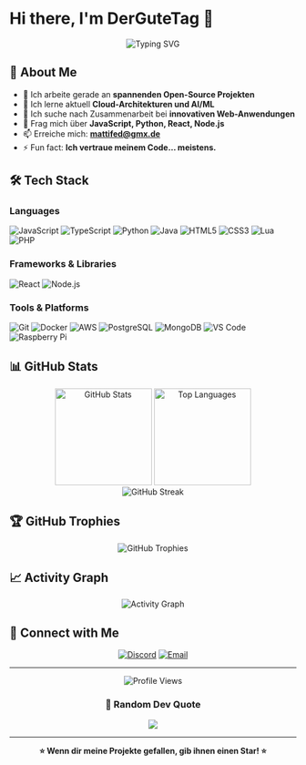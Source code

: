 # Hi there, I'm DerGuteTag 👋

<div align="center">
  <img src="https://readme-typing-svg.herokuapp.com?font=Fira+Code&size=32&duration=2800&pause=2000&color=A177DC&center=true&vCenter=true&width=940&lines=Full+Stack+Developer;Open+Source+Enthusiast;Always+Learning+New+Things" alt="Typing SVG" />
</div>

## 🚀 About Me

- 🔭 Ich arbeite gerade an **spannenden Open-Source Projekten**
- 🌱 Ich lerne aktuell **Cloud-Architekturen und AI/ML**
- 👯 Ich suche nach Zusammenarbeit bei **innovativen Web-Anwendungen**
- 💬 Frag mich über **JavaScript, Python, React, Node.js**
- 📫 Erreiche mich: **mattifed@gmx.de**
- ⚡ Fun fact: **Ich vertraue meinem Code… meistens.**

## 🛠️ Tech Stack

### Languages
![JavaScript](https://img.shields.io/badge/-JavaScript-F7DF1E?style=flat-square&logo=javascript&logoColor=black)
![TypeScript](https://img.shields.io/badge/-TypeScript-3178C6?style=flat-square&logo=typescript&logoColor=white)
![Python](https://img.shields.io/badge/-Python-3776AB?style=flat-square&logo=python&logoColor=white)
![Java](https://img.shields.io/badge/-Java-007396?style=flat-square&logo=java&logoColor=white)
![HTML5](https://img.shields.io/badge/-HTML5-E34F26?style=flat-square&logo=html5&logoColor=white)
![CSS3](https://img.shields.io/badge/-CSS3-1572B6?style=flat-square&logo=css3&logoColor=white)
![Lua](https://img.shields.io/badge/Lua-2C2D72?style=flat-square&logo=lua&logoColor=white)
![PHP](https://img.shields.io/badge/PHP-777BB4?style=flat-square&logo=php&logoColor=white)


### Frameworks & Libraries
![React](https://img.shields.io/badge/-React-61DAFB?style=flat-square&logo=react&logoColor=black)
![Node.js](https://img.shields.io/badge/-Node.js-339933?style=flat-square&logo=node.js&logoColor=white)


### Tools & Platforms
![Git](https://img.shields.io/badge/-Git-F05032?style=flat-square&logo=git&logoColor=white)
![Docker](https://img.shields.io/badge/-Docker-2496ED?style=flat-square&logo=docker&logoColor=white)
![AWS](https://img.shields.io/badge/-AWS-232F3E?style=flat-square&logo=amazon-aws&logoColor=white)
![PostgreSQL](https://img.shields.io/badge/-PostgreSQL-4169E1?style=flat-square&logo=postgresql&logoColor=white)
![MongoDB](https://img.shields.io/badge/-MongoDB-47A248?style=flat-square&logo=mongodb&logoColor=white)
![VS Code](https://img.shields.io/badge/-VS%20Code-007ACC?style=flat-square&logo=visual-studio-code&logoColor=white)
![Raspberry Pi](https://img.shields.io/badge/Raspberry%20Pi-A22846?style=flat-square&logo=raspberrypi&logoColor=white)


## 📊 GitHub Stats

<div align="center">
  <img src="https://github-readme-stats.vercel.app/api?username=DerGuteTag&show_icons=true&theme=radical&hide_border=true&bg_color=0D1117" alt="GitHub Stats" height="170"/>
  <img src="https://github-readme-stats.vercel.app/api/top-langs/?username=DerGuteTag&layout=compact&theme=radical&hide_border=true&bg_color=0D1117" alt="Top Languages" height="170"/>
</div>

<div align="center">
  <img src="https://github-readme-streak-stats.herokuapp.com/?user=DerGuteTag&theme=radical&hide_border=true&background=0D1117" alt="GitHub Streak" />
</div>

## 🏆 GitHub Trophies

<div align="center">
  <img src="https://github-profile-trophy.vercel.app/?username=DerGuteTag&theme=radical&no-frame=true&no-bg=true&column=7" alt="GitHub Trophies" />
</div>

## 📈 Activity Graph

<div align="center">
  <img src="https://github-readme-activity-graph.vercel.app/graph?username=DerGuteTag&theme=react-dark&hide_border=true&area=true" alt="Activity Graph" />
</div>

## 

## 🤝 Connect with Me

<div align="center">

[![Discord](https://img.shields.io/badge/Discord-5865F2?style=for-the-badge&logo=discord&logoColor=white)](https://discord.com/users/1090873475654242374) 
[![Email](https://img.shields.io/badge/-Email-D14836?style=for-the-badge&logo=gmail&logoColor=white)](mailto:mattifed@gmx.de)

</div>

---

<div align="center">
  <img src="https://komarev.com/ghpvc/?username=DerGuteTag&color=blueviolet&style=flat-square&label=Profile+Views" alt="Profile Views" />
  
  ### 💭 Random Dev Quote
  ![](https://quotes-github-readme.vercel.app/api?type=horizontal&theme=radical)
  

</div>

---

<div align="center">
  <b>⭐️ Wenn dir meine Projekte gefallen, gib ihnen einen Star! ⭐️</b>
</div>
